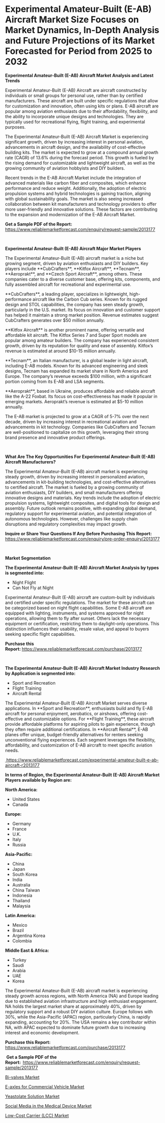 <p><h1>Experimental Amateur-Built (E-AB) Aircraft Market Size Focuses on Market Dynamics, In-Depth Analysis and Future Projections of its Market Forecasted for Period from 2025 to 2032</h1></p><p><strong>Experimental Amateur-Built (E-AB) Aircraft Market Analysis and Latest Trends</strong></p>
<p><p>Experimental Amateur-Built (E-AB) Aircraft are aircraft constructed by individuals or small groups for personal use, rather than by certified manufacturers. These aircraft are built under specific regulations that allow for customization and innovation, often using kits or plans. E-AB aircraft are popular among aviation enthusiasts due to their affordability, flexibility, and the ability to incorporate unique designs and technologies. They are typically used for recreational flying, flight training, and experimental purposes.</p><p>The Experimental Amateur-Built (E-AB) Aircraft Market is experiencing significant growth, driven by increasing interest in personal aviation, advancements in aircraft design, and the availability of cost-effective building kits. The market is expected to grow at a compound annual growth rate (CAGR) of 13.6% during the forecast period. This growth is fueled by the rising demand for customizable and lightweight aircraft, as well as the growing community of aviation hobbyists and DIY builders.</p><p>Recent trends in the E-AB Aircraft Market include the integration of advanced materials like carbon fiber and composites, which enhance performance and reduce weight. Additionally, the adoption of electric propulsion systems and hybrid technologies is gaining traction, aligning with global sustainability goals. The market is also seeing increased collaboration between kit manufacturers and technology providers to offer more user-friendly and innovative solutions. These factors are contributing to the expansion and modernization of the E-AB Aircraft Market.</p></p>
<p><strong>Get a Sample PDF of the Report:&nbsp;</strong> <a href="https://www.reliablemarketforecast.com/enquiry/request-sample/2013177?utm_campaign=1875&utm_medium=2&utm_source=Github&utm_content=ia&utm_term=24012025&utm_id=experimental-amateur-built-e-ab-aircraft">https://www.reliablemarketforecast.com/enquiry/request-sample/2013177</a></p>
<p>&nbsp;</p>
<p><strong>Experimental Amateur-Built (E-AB) Aircraft Major Market Players</strong></p>
<p><p>The Experimental Amateur-Built (E-AB) aircraft market is a niche but growing segment, driven by aviation enthusiasts and DIY builders. Key players include **CubCrafters**, **Kitfox Aircraft**, **Tecnam**, **Aeroprakt**, and **Czech Sport Aircraft**, among others. These companies cater to a diverse customer base, offering kits, components, and fully assembled aircraft for recreational and experimental use.</p><p>**CubCrafters**, a leading player, specializes in lightweight, high-performance aircraft like the Carbon Cub series. Known for its rugged design and STOL capabilities, the company has seen steady growth, particularly in the U.S. market. Its focus on innovation and customer support has helped it maintain a strong market position. Revenue estimates suggest CubCrafters generates over $50 million annually.</p><p>**Kitfox Aircraft** is another prominent name, offering versatile and affordable kit aircraft. The Kitfox Series 7 and Super Sport models are popular among amateur builders. The company has experienced consistent growth, driven by its reputation for quality and ease of assembly. Kitfox’s revenue is estimated at around $10-15 million annually.</p><p>**Tecnam**, an Italian manufacturer, is a global leader in light aircraft, including E-AB models. Known for its advanced engineering and sleek designs, Tecnam has expanded its market share in North America and Europe. The company’s revenue exceeds $100 million, with a significant portion coming from its E-AB and LSA segments.</p><p>**Aeroprakt**, based in Ukraine, produces affordable and reliable aircraft like the A-22 Foxbat. Its focus on cost-effectiveness has made it popular in emerging markets. Aeroprakt’s revenue is estimated at $5-10 million annually.</p><p>The E-AB market is projected to grow at a CAGR of 5-7% over the next decade, driven by increasing interest in recreational aviation and advancements in kit technology. Companies like CubCrafters and Tecnam are well-positioned to capitalize on this growth, leveraging their strong brand presence and innovative product offerings.</p></p>
<p>&nbsp;</p>
<p><strong>What Are The Key Opportunities For Experimental Amateur-Built (E-AB) Aircraft Manufacturers?</strong></p>
<p><p>The Experimental Amateur-Built (E-AB) aircraft market is experiencing steady growth, driven by increasing interest in personalized aviation, advancements in kit-building technologies, and cost-effective alternatives to certified aircraft. The market is fueled by a growing community of aviation enthusiasts, DIY builders, and small manufacturers offering innovative designs and materials. Key trends include the adoption of electric propulsion systems, lightweight composites, and digital tools for design and assembly. Future outlook remains positive, with expanding global demand, regulatory support for experimental aviation, and potential integration of autonomous technologies. However, challenges like supply chain disruptions and regulatory complexities may impact growth.</p></p>
<p><strong>Inquire or Share Your Questions If Any Before Purchasing This Report:</strong> <a href="https://www.reliablemarketforecast.com/enquiry/pre-order-enquiry/2013177?utm_campaign=1875&utm_medium=2&utm_source=Github&utm_content=ia&utm_term=24012025&utm_id=experimental-amateur-built-e-ab-aircraft">https://www.reliablemarketforecast.com/enquiry/pre-order-enquiry/2013177</a></p>
<p>&nbsp;</p>
<p><strong>Market Segmentation</strong></p>
<p><strong>The Experimental Amateur-Built (E-AB) Aircraft Market Analysis by types is segmented into:</strong></p>
<p><ul><li>Night Flight</li><li>Can Not Fly at Night</li></ul></p>
<p><p>Experimental Amateur-Built (E-AB) aircraft are custom-built by individuals and certified under specific regulations. The market for these aircraft can be categorized based on night flight capabilities. Some E-AB aircraft are equipped with lighting, instruments, and systems approved for night operations, allowing them to fly after sunset. Others lack the necessary equipment or certification, restricting them to daylight-only operations. This distinction influences their usability, resale value, and appeal to buyers seeking specific flight capabilities.</p></p>
<p><strong>Purchase this Report:&nbsp;</strong><a href="https://www.reliablemarketforecast.com/purchase/2013177?utm_campaign=1875&utm_medium=2&utm_source=Github&utm_content=ia&utm_term=24012025&utm_id=experimental-amateur-built-e-ab-aircraft">https://www.reliablemarketforecast.com/purchase/2013177</a></p>
<p>&nbsp;</p>
<p><strong>The Experimental Amateur-Built (E-AB) Aircraft Market Industry Research by Application is segmented into:</strong></p>
<p><ul><li>Sport and Recreation</li><li>Flight Training</li><li>Aircraft Rental</li></ul></p>
<p><p>The Experimental Amateur-Built (E-AB) Aircraft Market serves diverse applications. In **Sport and Recreation**, enthusiasts build and fly E-AB aircraft for personal enjoyment, aerobatics, or airshows, offering cost-effective and customizable options. For **Flight Training**, these aircraft provide affordable platforms for aspiring pilots to gain experience, though they often require additional certifications. In **Aircraft Rental**, E-AB planes offer unique, budget-friendly alternatives for renters seeking unconventional flying experiences. Each segment leverages the flexibility, affordability, and customization of E-AB aircraft to meet specific aviation needs.</p></p>
<p><a href="https://www.reliablemarketforecast.com/experimental-amateur-built-e-ab-aircraft-r2013177?utm_campaign=1875&utm_medium=2&utm_source=Github&utm_content=ia&utm_term=24012025&utm_id=experimental-amateur-built-e-ab-aircraft">&nbsp;https://www.reliablemarketforecast.com/experimental-amateur-built-e-ab-aircraft-r2013177</a></p>
<p><strong>In terms of Region, the Experimental Amateur-Built (E-AB) Aircraft Market Players available by Region are:</strong></p>
<p>
    <p> <strong> North America: </strong>
        <ul>
            <li>United States</li>
            <li>Canada</li>
        </ul>
        </p> 
    <p> <strong> Europe: </strong>
        <ul>
            <li>Germany</li>
            <li>France</li>
            <li>U.K.</li>
            <li>Italy</li>
            <li>Russia</li>
        </ul>
        </p> 
    <p> <strong> Asia-Pacific: </strong>
        <ul>
            <li>China</li>
            <li>Japan</li>
            <li>South Korea</li>
            <li>India</li>
            <li>Australia</li>
            <li>China Taiwan</li>
            <li>Indonesia</li>
            <li>Thailand</li>
            <li>Malaysia</li>
        </ul>
        </p> 
    <p> <strong> Latin America: </strong>
        <ul>
            <li>Mexico</li>
            <li>Brazil</li>
            <li>Argentina Korea</li>
            <li>Colombia</li>
        </ul>
        </p> 
    <p> <strong> Middle East & Africa: </strong>
        <ul>
            <li>Turkey</li>
            <li>Saudi</li>
            <li>Arabia</li>
            <li>UAE</li>
            <li>Korea</li>
        </ul>
    </p>
    </p>
<p><p>The Experimental Amateur-Built (E-AB) aircraft market is experiencing steady growth across regions, with North America (NA) and Europe leading due to established aviation infrastructure and high enthusiast engagement. NA holds the largest market share at approximately 40%, driven by regulatory support and a robust DIY aviation culture. Europe follows with 30%, while the Asia-Pacific (APAC) region, particularly China, is rapidly expanding, accounting for 20%. The USA remains a key contributor within NA, with APAC expected to dominate future growth due to increasing interest and economic development.</p></p>
<p><strong>Purchase this Report: </strong><a href="https://www.reliablemarketforecast.com/purchase/2013177?utm_campaign=1875&utm_medium=2&utm_source=Github&utm_content=ia&utm_term=24012025&utm_id=experimental-amateur-built-e-ab-aircraft">https://www.reliablemarketforecast.com/purchase/2013177</a></p>
<p>&nbsp;<strong>Get a Sample PDF of the Report:&nbsp;&nbsp;</strong><a href="https://www.reliablemarketforecast.com/enquiry/request-sample/2013177?utm_campaign=1875&utm_medium=2&utm_source=Github&utm_content=ia&utm_term=24012025&utm_id=experimental-amateur-built-e-ab-aircraft">https://www.reliablemarketforecast.com/enquiry/request-sample/2013177</a></p>
<p><strong></strong></p>
<p><p><a href="https://www.linkedin.com/pulse/growth-projections-bi-valves-market-from-2025-2032-88-x1dne?utm_campaign=1875&utm_medium=2&utm_source=Github&utm_content=ia&utm_term=24012025&utm_id=experimental-amateur-built-e-ab-aircraft">Bi-valves Market</a></p><p><a href="https://github.com/mariellegiddings81/Market-Research-Report-List-1/blob/main/e-axles-for-commercial-vehicle-market.md?utm_campaign=1875&utm_medium=2&utm_source=Github&utm_content=ia&utm_term=24012025&utm_id=experimental-amateur-built-e-ab-aircraft">E-axles for Commercial Vehicle Market</a></p><p><a href="https://www.linkedin.com/pulse/delving-growth-market-yeastolate-solution-expected-111-zn9fc?utm_campaign=1875&utm_medium=2&utm_source=Github&utm_content=ia&utm_term=24012025&utm_id=experimental-amateur-built-e-ab-aircraft">Yeastolate Solution Market</a></p><p><a href="https://www.linkedin.com/pulse/social-media-medical-device-market-expected-continue-lgjce?utm_campaign=1875&utm_medium=2&utm_source=Github&utm_content=ia&utm_term=24012025&utm_id=experimental-amateur-built-e-ab-aircraft">Social Media in the Medical Device Market</a></p><p><a href="https://github.com/katonmarti489/Market-Research-Report-List-1/blob/main/low-cost-carrier-lcc-market.md?utm_campaign=1875&utm_medium=2&utm_source=Github&utm_content=ia&utm_term=24012025&utm_id=experimental-amateur-built-e-ab-aircraft">Low-Cost Carrier (LCC) Market</a></p></p>